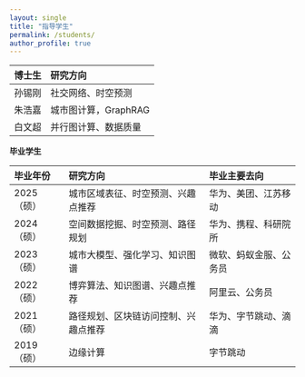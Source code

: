 ```yaml
---
layout: single
title: "指导学生"
permalink: /students/
author_profile: true
---
```


| 博士生|研究方向|
| :---  |  :---  |
| 孙锡刚 | 社交网络、时空预测   |
| 朱浩嘉 | 城市图计算，GraphRAG  |
| 白文超 | 并行图计算、数据质量 |


**毕业学生**

|毕业年份|研究方向|毕业主要去向|
| :---  |  :---  | :---  |
| 2025（硕）|  城市区域表征、时空预测、兴趣点推荐  | 华为、美团、江苏移动 |
| 2024（硕）|  空间数据挖掘、时空预测、路径规划 | 华为、携程、科研院所 |
| 2023（硕）|  城市大模型、强化学习、知识图谱  | 微软、蚂蚁金服、公务员 |
| 2022（硕）|  博弈算法、知识图谱、兴趣点推荐  | 阿里云、公务员 |
| 2021（硕）|  路径规划、区块链访问控制、兴趣点推荐  | 华为、字节跳动、滴滴 |
| 2019（硕）|  边缘计算  | 字节跳动 |

